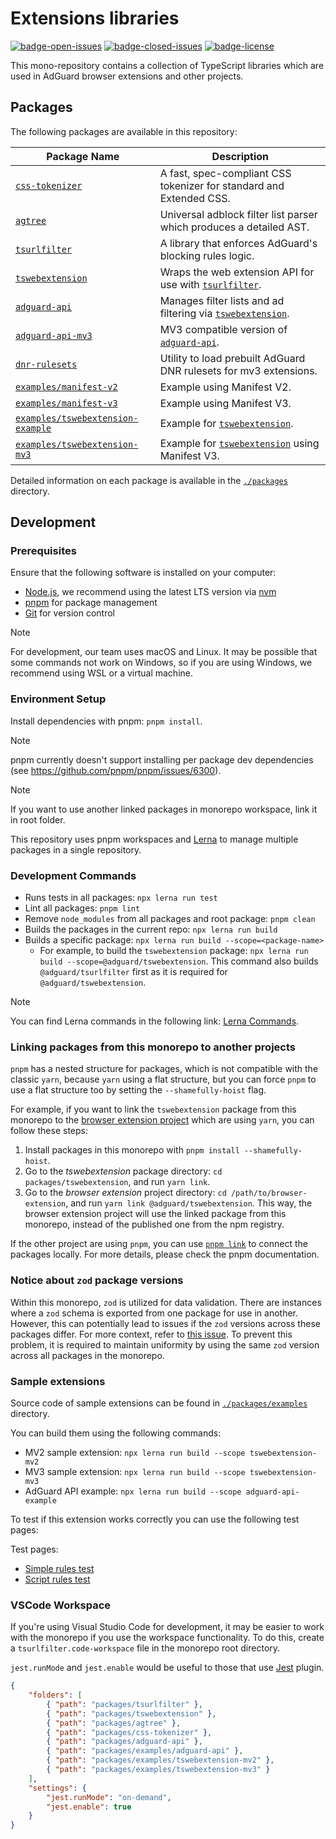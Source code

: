 # Extensions libraries

[![badge-open-issues]][open-issues] [![badge-closed-issues]][closed-issues] [![badge-license]][license-url]

This mono-repository contains a collection of TypeScript libraries which are used
in AdGuard browser extensions and other projects.

[badge-closed-issues]: https://img.shields.io/github/issues-closed/AdguardTeam/tsurlfilter
[badge-license]: https://img.shields.io/github/license/AdguardTeam/tsurlfilter
[badge-open-issues]: https://img.shields.io/github/issues/AdguardTeam/tsurlfilter
[closed-issues]: https://github.com/AdguardTeam/tsurlfilter/issues?q=is%3Aissue+is%3Aclosed
[license-url]: https://github.com/AdguardTeam/tsurlfilter/blob/master/LICENSE
[open-issues]: https://github.com/AdguardTeam/tsurlfilter/issues

## Packages

The following packages are available in this repository:

| Package Name                                   | Description                                                                          |
|------------------------------------------------|--------------------------------------------------------------------------------------|
| [`css-tokenizer`][csstokenizerreadme]          | A fast, spec-compliant CSS tokenizer for standard and Extended CSS.                  |
| [`agtree`][agtreereadme]                       | Universal adblock filter list parser which produces a detailed AST.                  |
| [`tsurlfilter`][tsurlfilterreadme]             | A library that enforces AdGuard's blocking rules logic.                              |
| [`tswebextension`][tswebextensionreadme]       | Wraps the web extension API for use with [`tsurlfilter`][tsurlfilterreadme].         |
| [`adguard-api`][adguardapireadme]              | Manages filter lists and ad filtering via [`tswebextension`][tswebextensionreadme].  |
| [`adguard-api-mv3`][adguardapimv3readme]       | MV3 compatible version of [`adguard-api`][adguardapireadme].                         |
| [`dnr-rulesets`][dnrrulesetsreadme]            | Utility to load prebuilt AdGuard DNR rulesets for mv3 extensions.                    |
| [`examples/manifest-v2`][manifestv2]           | Example using Manifest V2.                                                           |
| [`examples/manifest-v3`][manifestv3]           | Example using Manifest V3.                                                           |
| [`examples/tswebextension-example`][tswebextensionexample] | Example for [`tswebextension`][tswebextensionreadme].                    |
| [`examples/tswebextension-mv3`][tswebextensionmv3] | Example for [`tswebextension`][tswebextensionreadme] using Manifest V3.          |

Detailed information on each package is available in the [`./packages`][packages-dir] directory.

[adguardapireadme]: /packages/adguard-api/README.md
[adguardapimv3readme]: /packages/adguard-api-mv3/README.md
[dnrrulesetsreadme]: /packages/dnr-rulesets/README.md
[agtreereadme]: /packages/agtree/README.md
[csstokenizerreadme]: /packages/css-tokenizer/README.md
[manifestv2]: /packages/examples/manifest-v2
[manifestv3]: /packages/examples/manifest-v3
[packages-dir]: /packages
[tsurlfilterreadme]: /packages/tsurlfilter/README.md
[tswebextensionexample]: /packages/examples/tswebextension-example
[tswebextensionmv3]: /packages/examples/tswebextension-mv3
[tswebextensionreadme]: /packages/tswebextension/README.md

## Development

### Prerequisites

Ensure that the following software is installed on your computer:

- [Node.js][nodejs], we recommend using the latest LTS version via [nvm][nvm]
- [pnpm][pnpm] for package management
- [Git][git] for version control

> [!NOTE]
> For development, our team uses macOS and Linux. It may be possible that some commands not work on Windows,
> so if you are using Windows, we recommend using WSL or a virtual machine.

[git]: https://git-scm.com/
[nodejs]: https://nodejs.org/en/download
[nvm]: https://github.com/nvm-sh/nvm
[pnpm]: https://pnpm.io/installation

### Environment Setup

Install dependencies with pnpm: `pnpm install`.

> [!NOTE]
> pnpm currently doesn't support installing per package dev dependencies (see https://github.com/pnpm/pnpm/issues/6300).

> [!NOTE]
> If you want to use another linked packages in monorepo workspace, link it in root folder.

This repository uses pnpm workspaces and [Lerna][lerna] to manage multiple packages in a single repository.

[lerna]: https://lerna.js.org/

### Development Commands

- Runs tests in all packages: `npx lerna run test`
- Lint all packages: `pnpm lint`
- Remove `node_modules` from all packages and root package: `pnpm clean`
- Builds the packages in the current repo: `npx lerna run build`
- Builds a specific package: `npx lerna run build --scope=<package-name>`
  - For example, to build the `tswebextension` package: `npx lerna run build --scope=@adguard/tswebextension`.
    This command also builds `@adguard/tsurlfilter` first as it is required for `@adguard/tswebextension`.

> [!NOTE]
> You can find Lerna commands in the following link: [Lerna Commands][lernacommands].

[lernacommands]: https://lerna.js.org/docs/api-reference/commands

### Linking packages from this monorepo to another projects

`pnpm` has a nested structure for packages, which is not compatible with the classic `yarn`, because `yarn` using a flat
structure, but you can force `pnpm` to use a flat structure too by setting the `--shamefully-hoist` flag.

For example, if you want to link the `tswebextension` package from this monorepo to the
[browser extension project][browser-extension] which are using `yarn`, you can follow these steps:

1. Install packages in this monorepo with `pnpm install --shamefully-hoist`.
1. Go to the *tswebextension* package directory: `cd packages/tswebextension`, and run `yarn link`.
1. Go to the *browser extension* project directory: `cd /path/to/browser-extension`,
   and run `yarn link @adguard/tswebextension`.
   This way, the browser extension project will use the linked package from this monorepo, instead of the published one
   from the npm registry.

If the other project are using `pnpm`, you can use [`pnpm link`][pnpm-link] to connect the packages locally.
For more details, please check the pnpm documentation.

[browser-extension]: https://github.com/AdguardTeam/AdguardBrowserExtension
[pnpm-link]: https://pnpm.io/cli/link

### Notice about `zod` package versions

Within this monorepo, `zod` is utilized for data validation. There are instances where a `zod` schema is exported
from one package for use in another.
However, this can potentially lead to issues if the `zod` versions across these packages differ.
For more context, refer to [this issue][zod-issue].
To prevent this problem, it is required to maintain uniformity by using the same `zod` version across all packages
in the monorepo.

[zod-issue]: https://github.com/colinhacks/zod/issues/2663

### Sample extensions

Source code of sample extensions can be found in [`./packages/examples`][examples] directory.

You can build them using the following commands:

- MV2 sample extension: `npx lerna run build --scope tswebextension-mv2`
- MV3 sample extension: `npx lerna run build --scope tswebextension-mv3`
- AdGuard API example: `npx lerna run build --scope adguard-api-example`

To test if this extension works correctly you can use the following test pages:

Test pages:

- [Simple rules test][testcasessimplerules]
- [Script rules test][testcasesscriptrules]

[examples]: /packages/examples
[testcasesscriptrules]: https://testcases.agrd.dev/Filters/script-rules/test-script-rules.html
[testcasessimplerules]: https://testcases.agrd.dev/Filters/simple-rules/test-simple-rules.html

### VSCode Workspace

If you're using Visual Studio Code for development, it may be easier to work with the monorepo
if you use the workspace functionality.
To do this, create a `tsurlfilter.code-workspace` file in the monorepo root directory.

`jest.runMode` and `jest.enable` would be useful to those that use [Jest][jestplugin] plugin.

```json
{
    "folders": [
        { "path": "packages/tsurlfilter" },
        { "path": "packages/tswebextension" },
        { "path": "packages/agtree" },
        { "path": "packages/css-tokenizer" },
        { "path": "packages/adguard-api" },
        { "path": "packages/examples/adguard-api" },
        { "path": "packages/examples/tswebextension-mv2" },
        { "path": "packages/examples/tswebextension-mv3" }
    ],
    "settings": {
        "jest.runMode": "on-demand",
        "jest.enable": true
    }
}
```

[jestplugin]: https://marketplace.visualstudio.com/items?itemName=Orta.vscode-jest
